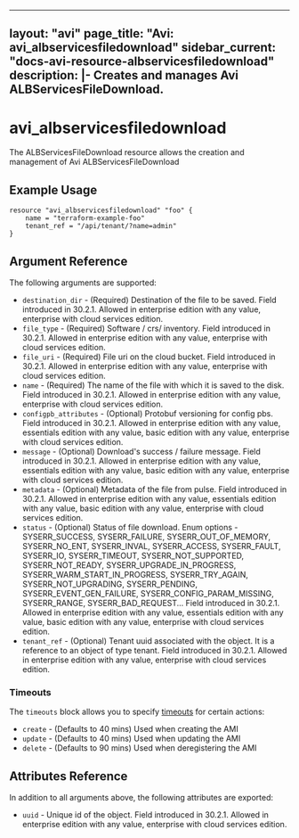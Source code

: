 <!--
    Copyright 2021 VMware, Inc.
    SPDX-License-Identifier: Mozilla Public License 2.0
-->
---
layout: "avi"
page_title: "Avi: avi_albservicesfiledownload"
sidebar_current: "docs-avi-resource-albservicesfiledownload"
description: |-
  Creates and manages Avi ALBServicesFileDownload.
---

# avi_albservicesfiledownload

The ALBServicesFileDownload resource allows the creation and management of Avi ALBServicesFileDownload

## Example Usage

```hcl
resource "avi_albservicesfiledownload" "foo" {
    name = "terraform-example-foo"
    tenant_ref = "/api/tenant/?name=admin"
}
```

## Argument Reference

The following arguments are supported:

* `destination_dir` - (Required) Destination of the file to be saved. Field introduced in 30.2.1. Allowed in enterprise edition with any value, enterprise with cloud services edition.
* `file_type` - (Required) Software / crs/ inventory. Field introduced in 30.2.1. Allowed in enterprise edition with any value, enterprise with cloud services edition.
* `file_uri` - (Required) File uri on the cloud bucket. Field introduced in 30.2.1. Allowed in enterprise edition with any value, enterprise with cloud services edition.
* `name` - (Required) The name of the file with which it is saved to the disk. Field introduced in 30.2.1. Allowed in enterprise edition with any value, enterprise with cloud services edition.
* `configpb_attributes` - (Optional) Protobuf versioning for config pbs. Field introduced in 30.2.1. Allowed in enterprise edition with any value, essentials edition with any value, basic edition with any value, enterprise with cloud services edition.
* `message` - (Optional) Download's success / failure message. Field introduced in 30.2.1. Allowed in enterprise edition with any value, essentials edition with any value, basic edition with any value, enterprise with cloud services edition.
* `metadata` - (Optional) Metadata of the file from pulse. Field introduced in 30.2.1. Allowed in enterprise edition with any value, essentials edition with any value, basic edition with any value, enterprise with cloud services edition.
* `status` - (Optional) Status of file download. Enum options - SYSERR_SUCCESS, SYSERR_FAILURE, SYSERR_OUT_OF_MEMORY, SYSERR_NO_ENT, SYSERR_INVAL, SYSERR_ACCESS, SYSERR_FAULT, SYSERR_IO, SYSERR_TIMEOUT, SYSERR_NOT_SUPPORTED, SYSERR_NOT_READY, SYSERR_UPGRADE_IN_PROGRESS, SYSERR_WARM_START_IN_PROGRESS, SYSERR_TRY_AGAIN, SYSERR_NOT_UPGRADING, SYSERR_PENDING, SYSERR_EVENT_GEN_FAILURE, SYSERR_CONFIG_PARAM_MISSING, SYSERR_RANGE, SYSERR_BAD_REQUEST... Field introduced in 30.2.1. Allowed in enterprise edition with any value, essentials edition with any value, basic edition with any value, enterprise with cloud services edition.
* `tenant_ref` - (Optional) Tenant uuid associated with the object. It is a reference to an object of type tenant. Field introduced in 30.2.1. Allowed in enterprise edition with any value, enterprise with cloud services edition.


### Timeouts

The `timeouts` block allows you to specify [timeouts](https://www.terraform.io/docs/configuration/resources.html#timeouts) for certain actions:

* `create` - (Defaults to 40 mins) Used when creating the AMI
* `update` - (Defaults to 40 mins) Used when updating the AMI
* `delete` - (Defaults to 90 mins) Used when deregistering the AMI

## Attributes Reference

In addition to all arguments above, the following attributes are exported:

* `uuid` -  Unique id of the object. Field introduced in 30.2.1. Allowed in enterprise edition with any value, enterprise with cloud services edition.

